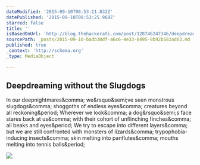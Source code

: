 ```yaml
---
dateModified: '2015-09-10T08:53:11.832Z'
datePublished: '2015-09-10T08:53:25.968Z'
starred: false
title: ''
isBasedOnUrl: 'http://blog.thehackerati.com/post/128746247346/deepdreaming-without-the-slugdogs'
sourcePath: _posts/2015-09-10-badb30df-a6c6-4e33-8495-9b92b582ad63.md
published: true
_context: 'http://schema.org'
_type: MediaObject

---
```

<article style=""><h1>Deepdreaming without the Slugdogs</h1><p>In our deepnightmares&amp;comma; we&amp;rsquo&amp;semi;ve seen monstrous slugdogs&amp;comma; shoggoths of endless eyes&amp;comma; creatures beyond all reckoning&amp;period; Wherever we look&amp;comma; a dog&amp;rsquo&amp;semi;s face stares back at us&amp;comma; with their cohort of unflinching finches&amp;comma; all beaks and eyes&amp;period; We try to escape into different layers&amp;comma; but we are still confronted with monsters of lizards&amp;comma; trypophobia-inducing insects&amp;comma; skin melting into panflutes&amp;comma; mouths melting into tennis balls&amp;period;</p><img src="http://graceavery.com/deepdreams/slugdog.png" /></article>